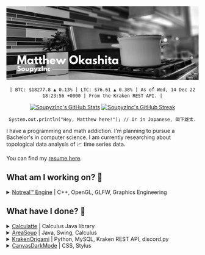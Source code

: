 <!--
  Thanks for peeking under the hood! It's pretty neat, right?

  I used <a href="https://github.com/ouuan">ouuan's</a> 
  <a href="https://github.com/ouuan/ouuan">README</a> as a guide 
  to setting up this repository's GitHub Actions to display the 
  below crypto prices.

  I'm glad you enjoyed my README enough to take a peak under 
  the hood! <3
    - Matthew Okashita | SoupyzInc (https://github.com/SoupyzInc)
-->

<img src="https://github.com/SoupyzInc/SoupyzInc/blob/master/Images/GitHub%20Banner.png" alt="Matthew Okashita | SoupyzInc">

<div align="center">
<!--START_SECTION:crypto-prices-->
<pre><code>| BTC: $18277.8 ▲ 0.13% | LTC: $76.61 ▲ 0.38% | As of Wed, 14 Dec 22 18:23:56 +0000 | From the Kraken REST API. |</code></pre>
<!--END_SECTION:crypto-prices-->
</div>
  
<p align="center">
  <a href="https://github.com/anuraghazra/github-readme-stats"><img width="48%" src="https://github-readme-stats.vercel.app/api?username=soupyzinc&count_private=true&show_icons=true&theme=dark&title_color=9aa0a6&text_coolor+9aa0a6&icon_color=CAD1D9&bg_color=00000000" alt="SoupyzInc's GitHub Stats"></a>
  <a href="https://github.com/DenverCoder1/github-readme-streak-stats"><img width="48%" src="https://github-readme-streak-stats.herokuapp.com?user=SoupyzInc&background=00000000&stroke=9AA0A6&currStreakNum=9AA0A6&fire=DD2727&ring=DD2727&sideNums=9AA0A6&sideLabels=9AA0A6&currStreakLabel=DD2727&border=9AA0A6&dates=9AA0A6" alt="SoupyzInc's GitHub Streak"></a>
</p>

<div align="center">
  <pre><code>System.out.println("Hey, Matthew here!"); // Or in Japanese, 岡下雄太.</code></pre>
</div>

<p>I have a programming and math addiction. I'm planning to pursue a Bachelor's in computer science. I am currently researching about topological data analysis of 📈 time series data.

<p>You can find my <a href="https://soupyzinc.github.io/assets/files/Matthew%20Okashita%20-%20Academic%20Resume.pdf">resume here</a>.
<!--<p>🔗 Check out my website at <a href="https://soupyzinc.github.io/">soupyzinc.github.io</a>!<br>-->

<h2>What am I working on? 🤔</h2>
<details>
<summary><a href="https://github.com/SoupyzInc/NotrealEngine">Notreal™ Engine</a> | C++, OpenGL, GLFW, Graphics Engineering</summary>
<blockquote>
  I am creating a hobby graphics engine using OpenGL and GLFW.<br><br>
  <img width="48%" src="https://github.com/SoupyzInc/NotrealEngine/blob/main/docs/97ad76/coordinates_demo.gif" alt="Many spinning boxes in 3D space with altering textures.">
</blockquote>
</details>

<h2>What have I done? 🎉</h2>
<details>
<summary><a href="https://github.com/Derivasians/Calculatte">Calculatte</a> | Calculus Java library</summary>
<blockquote>
  A simple Java calculus library. Why? Because I love math <i>and</i> programming! ❤️<br><br>
  <pre><code>// Integrate f(x) = 2x from 0 to 2.

  import io.github.derivasians.calculatte.*;

  Calculatte c = new Calculatte();
  Function TwoX = x -> 2 * x;

  double a = c.integrate(0, 2, TwoX);
  System.out.println(a);</code></pre>
</blockquote>
</details>
<details>
<summary><a href="https://github.com/SoupyzInc/AreaSoup">AreaSoup</a> | Java, Swing, Calculus</summary>
<blockquote>
  A Java Swing app to visualize different integral approximation techniques.<br><br>
  <img src="https://github.com/SoupyzInc/AreaSoup/blob/main/AreaSoup%20Demo.gif" alt="Demo of AreaSoup">
</blockquote>
</details>
<details>
<summary><a href="https://github.com/SoupyzInc/KrakenOrigami">KrakenOrigami</a> | Python, MySQL, Kraken REST API, discord.py</summary>
<blockquote>A Discord bot written in Python to paper trade crypto currencies. It utilizes 
  <a href="https://github.com/Rapptz/discord.py">discord.py</a> and MySQL to make and store paper trades. 
  Prices are taken from the <a href="https://docs.kraken.com/rest/">Kraken REST API</a> using 
  <a href="https://github.com/veox/python3-krakenex">krakenex</a>.<br><br>
  <img src="https://github.com/SoupyzInc/KrakenOrigami/blob/main/Wiki/Kraken_Showcase.png" alt="KrakenOrigami Demo">
</blockquote>
</details>
<details>
<summary><a href="https://github.com/SoupyzInc/CanvasDarkMode">CanvasDarkMode</a> | CSS, Stylus</summary>
<blockquote>An open source Stylus extension to give Canvas a dark mode. Now students can work late at night 
  without burning their retinas out!<br><br>
  <img src="https://github.com/SoupyzInc/CanvasDarkMode/blob/main/images/Dashboardv1.1.5.png" alt="CanvasDarkMode Demo">
</blockquote>
</details>
